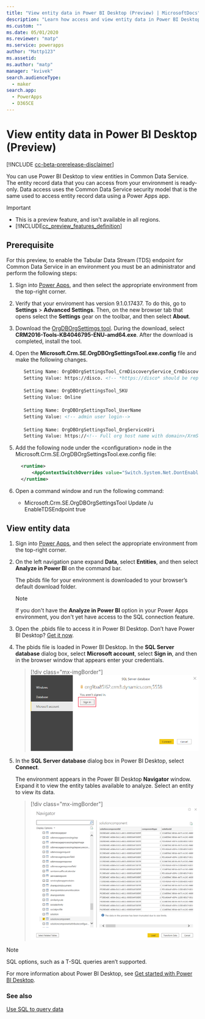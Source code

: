 ```yaml
---
title: "View entity data in Power BI Desktop (Preview) | MicrosoftDocs"
description: "Learn how access and view entity data in Power BI Desktop"
ms.custom: ""
ms.date: 05/01/2020
ms.reviewer: "matp"
ms.service: powerapps
author: "Mattp123"
ms.assetid: 
ms.author: "matp"
manager: "kvivek"
search.audienceType: 
  - maker
search.app: 
  - PowerApps
  - D365CE
---
```

# View entity data in Power BI Desktop (Preview)

[!INCLUDE [cc-beta-prerelease-disclaimer](../../includes/cc-beta-prerelease-disclaimer.md)]

You can use Power BI Desktop to view entities in Common Data Service. The entity
record data that you can access from your environment is ready-only. Data access
uses the Common Data Service security model that is the same used to access
entity record data using a Power Apps app.

> [!IMPORTANT]
> - This is a preview feature, and isn't available in all regions.
> - [!INCLUDE[cc_preview_features_definition](../../includes/cc-preview-features-definition.md)]

## Prerequisite
For this preview, to enable the Tabular Data Stream (TDS) endpoint for Common Data Service in an environment you must be an administrator and perform the following steps:
    
1. Sign into [Power Apps](https://make.powerapps.com/), and then select the appropriate environment from the top-right corner.
      
2. Verify that your enviroment has version 9.1.0.17437. To do this, go to **Settings** > **Advanced Settings**. Then, on the new browser tab that opens select the **Settings** gear on the toolbar, and then select **About**.
      
3. Download the [OrgDBOrgSettimgs tool](https://www.microsoft.com/en-us/download/details.aspx?id=56131). During the download, select **CRM2016-Tools-KB4046795-ENU-amd64.exe**. After the download is completed, install the tool.

4. Open the **Microsoft.Crm.SE.OrgDBOrgSettingsTool.exe.config** file and make the following changes. 

   ```xml
      Setting Name: OrgDBOrgSettingsTool_CrmDiscoveryService_CrmDiscoveryService    
      Setting Value: https://disco. <!-- *https://disco* should be replaced with the discovery URL for your environment, such as *crm3.dynamics.com>/XrmServices/2011/Discovery.svc*.-->

      Setting Name: OrgDBOrgSettingsTool_SKU   
      Setting Value: Online
      
      Setting Name: OrgDBOrgSettingsTool_UserName 
      Setting Value: <!-- admin user login-->
      
      Setting Name: OrgDBOrgSettingsTool_OrgServiceUri 
      Setting Value: https://<!-- Full org host name with domain>/XrmServices/2011/Organization.svc -->
   ```
  
5. Add the following node under the &lt;configuration&gt; node in the Microsoft.Crm.SE.OrgDBOrgSettingsTool.exe.config file: 
   
    ```xml
      <runtime>
          <AppContextSwitchOverrides value="Switch.System.Net.DontEnableSchUseStrongCrypto=false"/>
      </runtime>
    ```
      
6. Open a command window and run the following command:      
    - Microsoft.Crm.SE.OrgDBOrgSettingsTool Update /u <org unique name> EnableTDSEndpoint true
          
## View entity data

1.  Sign into [Power Apps](https://make.powerapps.com/), and then select the
    appropriate environment from the top-right corner.

2.  On the left navigation pane expand **Data**, select **Entities**, and then
    select **Analyze in Power BI** on the command bar.

    The pbids file for your environment is downloaded to your browser’s default download folder.
    
    > [!NOTE]
    > If you don't have the **Analyze in Power BI** option in your Power Apps environment, you don't yet have access to the SQL connection feature.

3.  Open the .pbids file to access it in Power BI Desktop. Don’t have Power BI
    Desktop? [Get it now](https://powerbi.microsoft.com/downloads/).

4.  The pbids file is loaded in Power BI Desktop. In the **SQL Server database**
    dialog box, select **Microsoft account**, select **Sign in**, and then in
    the browser window that appears enter your credentials.

    > [!div class="mx-imgBorder"] 
    > ![](media/power-bi-environment-signin.png)

5.  In the **SQL Server database** dialog box in Power BI Desktop, select
    **Connect**.

    The environment appears in the Power BI Desktop **Navigator** window. Expand
    it to view the entity tables available to analyze. Select an entity to view
    its data.

    > [!div class="mx-imgBorder"] 
    > ![](media/entity-record-data-displayed.png)

> [!NOTE]
> SQL options, such as a T-SQL queries aren’t supported.

For more information about Power BI Desktop, see [Get started with Power BI Desktop](/power-bi/desktop-getting-started).

### See also
[Use SQL to query data](../../developer/common-data-service/cds-sql-query.md)
